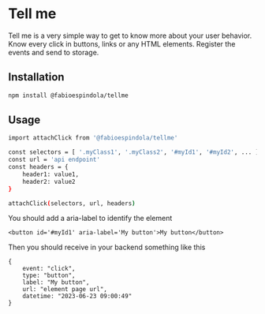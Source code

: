 # Tell me

Tell me is a very simple way to get to know more about your user behavior. Know every click in buttons, links or any HTML elements. Register the events and send to storage.

## Installation

```bash
npm install @fabioespindola/tellme
```

## Usage

```bash
import attachClick from '@fabioespindola/tellme'

const selectors = [ '.myClass1', '.myClass2', '#myId1', '#myId2', ... ]
const url = 'api endpoint'
const headers = {
    header1: value1,
    header2: value2
}

attachClick(selectors, url, headers)

```

You should add a aria-label to identify the element

```
<button id='#myId1' aria-label='My button'>My button</button>
```

Then you should receive in your backend something like this

```
{ 
    event: "click", 
    type: "button", 
    label: "My button",
    url: "element page url", 
    datetime: "2023-06-23 09:00:49" 
}
```